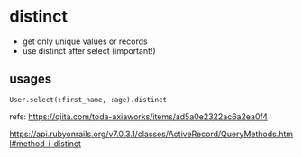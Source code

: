# distinct
- get only unique values or records
- use distinct after select (important!)

## usages

```
User.select(:first_name, :age).distinct
```

refs:
https://qiita.com/toda-axiaworks/items/ad5a0e2322ac6a2ea0f4

https://api.rubyonrails.org/v7.0.3.1/classes/ActiveRecord/QueryMethods.html#method-i-distinct

